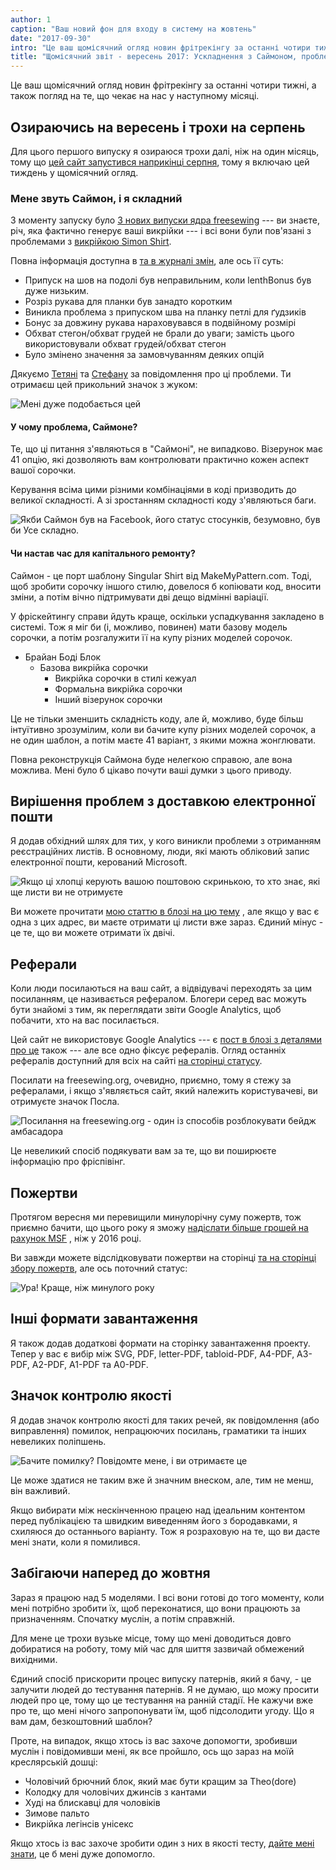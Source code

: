 ```yaml
---
author: 1
caption: "Ваш новий фон для входу в систему на жовтень"
date: "2017-09-30"
intro: "Це ваш щомісячний огляд новин фрітрекінгу за останні чотири тижні, а також погляд на те, що чекає на нас у наступному місяці."
title: "Щомісячний звіт - вересень 2017: Ускладнення з Саймоном, проблеми з електронною поштою та пожертви зросли цього року."
---
```


Це ваш щомісячний огляд новин фрітрекінгу за останні чотири тижні, а також погляд на те, що чекає на нас у наступному місяці.

## Озираючись на вересень і трохи на серпень
Для цього першого випуску я озираюся трохи далі, ніж на один місяць, тому що [цей сайт запустився наприкінці серпня](/blog/open-for-business/), тому я включаю цей тиждень у щомісячний огляд.

### Мене звуть Саймон, і я складний

З моменту запуску було [3 нових випуски ядра freesewing](https://github.com/freesewing/core/releases) --- ви знаєте, річ, яка фактично генерує ваші викрійки --- і всі вони були пов'язані з проблемами з [викрійкою Simon Shirt](/patterns/simon).

Повна інформація доступна в [та в журналі змін](https://github.com/freesewing/core/blob/develop/CHANGELOG.md), але ось її суть:


 -  Припуск на шов на подолі був неправильним, коли lenthBonus був дуже низьким.
 -  Розріз рукава для планки був занадто коротким
 -  Виникла проблема з припуском шва на планку петлі для ґудзиків
 -  Бонус за довжину рукава нараховувався в подвійному розмірі
 -  Обхват стегон/обхват грудей не брали до уваги; замість цього використовували обхват грудей/обхват стегон
 -  Було змінено значення за замовчуванням деяких опцій


Дякуємо [Тетяні](/users/yrhdw) та [Стефану](/users/kczrw) за повідомлення про ці проблеми. Ти отримаєш цей прикольний значок з жуком:

![Мені дуже подобається цей](https://posts.freesewing.org/uploads/badge_found_bug_d7d0c9055a.svg)

#### У чому проблема, Саймоне?

Те, що ці питання з'являються в "Саймоні", не випадково. Візерунок має 41 опцію, які дозволяють вам контролювати практично кожен аспект вашої сорочки.

Керування всіма цими різними комбінаціями в коді призводить до великої складності. А зі зростанням складності коду з'являються баги.

![Якби Саймон був на Facebook, його статус стосунків, безумовно, був би *Усе складно*.](https://posts.freesewing.org/uploads/complicated_d8c872358d.gif)

#### Чи настав час для капітального ремонту?
Саймон - це порт шаблону Singular Shirt від MakeMyPattern.com. Тоді, щоб зробити сорочку іншого стилю, довелося б копіювати код, вносити зміни, а потім вічно підтримувати дві дещо відмінні варіації.

У фріскейтингу справи йдуть краще, оскільки успадкування закладено в системі. Тож я міг би (і, можливо, повинен) мати базову модель сорочки, а потім розгалужити її на купу різних моделей сорочок.

 - Брайан Боді Блок
   - Базова викрійка сорочки
     - Викрійка сорочки в стилі кежуал
     - Формальна викрійка сорочки
     - Інший візерунок сорочки

Це не тільки зменшить складність коду, але й, можливо, буде більш інтуїтивно зрозумілим, коли ви бачите купу різних моделей сорочок, а не один шаблон, а потім маєте 41 варіант, з якими можна жонглювати.

Повна реконструкція Саймона буде нелегкою справою, але вона можлива. Мені було б цікаво почути ваші думки з цього приводу.


## Вирішення проблем з доставкою електронної пошти
Я додав обхідний шлях для тих, у кого виникли проблеми з отриманням реєстраційних листів. В основному, люди, які мають обліковий запис електронної пошти, керований Microsoft.

![Якщо ці хлопці керують вашою поштовою скринькою, то хто знає, які ще листи ви не отримуєте](msft.gif)

Ви можете прочитати [мою статтю в блозі на цю тему](/blog/email-spam-problems/) , але якщо у вас є одна з цих адрес, ви маєте отримати ці листи вже зараз. Єдиний мінус - це те, що ви можете отримати їх двічі.

## Реферали
Коли люди посилаються на ваш сайт, а відвідувачі переходять за цим посиланням, це називається рефералом. Блогери серед вас можуть бути знайомі з тим, як переглядати звіти Google Analytics, щоб побачити, хто на вас посилається.

Цей сайт не використовує Google Analytics --- є [пост в блозі з деталями про це](/blog/privacy-choices/) також --- але все одно фіксує рефералів. Огляд останніх рефералів доступний для всіх на сайті [на сторінці статусу](/status).

Посилати на freesewing.org, очевидно, приємно, тому я стежу за рефералами, і якщо з'являється сайт, який належить користувачеві, ви отримуєте значок Посла.

![Посилання на freesewing.org - один із способів розблокувати бейдж амбасадора](https://posts.freesewing.org/uploads/badge_ambassador_3dd1e722cc.svg)

Це невеликий спосіб подякувати вам за те, що ви поширюєте інформацію про фріспівінг.

## Пожертви
Протягом вересня ми перевищили минулорічну суму пожертв, тож приємно бачити, що цього року я зможу [надіслати більше грошей на рахунок MSF](/about/pledge#donations-history) , ніж у 2016 році.

Ви завжди можете відслідковувати пожертви на сторінці [та на сторінці збору пожертв](/about/pledge#donations-history), але ось поточний статус:

![Ура! Краще, ніж минулого року](https://posts.freesewing.org/uploads/donations_68e214d133.svg)

## Інші формати завантаження

Я також додав додаткові формати на сторінку завантаження проекту. Тепер у вас є вибір між SVG, PDF, letter-PDF, tabloid-PDF, A4-PDF, A3-PDF, A2-PDF, A1-PDF та A0-PDF.

## Значок контролю якості
Я додав значок контролю якості для таких речей, як повідомлення (або виправлення) помилок, непрацюючих посилань, граматики та інших невеликих поліпшень.

![Бачите помилку? Повідомте мене, і ви отримаєте це](https://posts.freesewing.org/uploads/badge_quality_control_6acb8c10c2.svg)

Це може здатися не таким вже й значним внеском, але, тим не менш, він важливий.

Якщо вибирати між нескінченною працею над ідеальним контентом перед публікацією та швидким виведенням його з бородавками, я схиляюся до останнього варіанту. Тож я розраховую на те, що ви дасте мені знати, коли я помилився.

## Забігаючи наперед до жовтня

Зараз я працюю над 5 моделями. І всі вони готові до того моменту, коли мені потрібно зробити їх, щоб переконатися, що вони працюють за призначенням. Спочатку муслін, а потім справжній.

Для мене це трохи вузьке місце, тому що мені доводиться довго добиратися на роботу, тому мій час для шиття зазвичай обмежений вихідними.

Єдиний спосіб прискорити процес випуску патернів, який я бачу, - це залучити людей до тестування патернів. Я не думаю, що можу просити людей про це, тому що це тестування на ранній стадії. Не кажучи вже про те, що мені нічого запропонувати їм, щоб підсолодити угоду. Що я вам дам, безкоштовний шаблон?

Проте, на випадок, якщо хтось із вас захоче допомогти, зробивши муслін і повідомивши мені, як все пройшло, ось що зараз на моїй креслярській дошці:

 - Чоловічий брючний блок, який має бути кращим за Theo(dore)
 - Колодку для чоловічих джинсів з кантами
 - Худі на блискавці для чоловіків
 - Зимове пальто
 - Викрійка легінсів унісекс

Якщо хтось із вас захоче зробити один з них в якості тесту, [дайте мені знати](/contact), це б мені дуже допомогло. 


